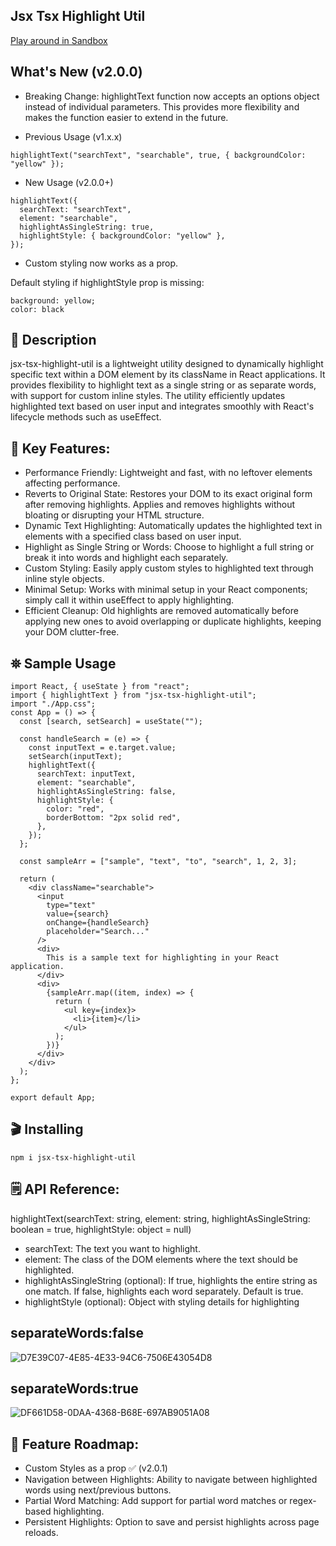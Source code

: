 ## Jsx Tsx Highlight Util

[Play around in Sandbox](https://codesandbox.io/p/sandbox/highlight-util-sample-n5zy89)

## What's New (v2.0.0)

- Breaking Change: highlightText function now accepts an options object instead of individual parameters. This provides more flexibility and makes the function easier to extend in the future.

- Previous Usage (v1.x.x)

```
highlightText("searchText", "searchable", true, { backgroundColor: "yellow" });
```

- New Usage (v2.0.0+)

```
highlightText({
  searchText: "searchText",
  element: "searchable",
  highlightAsSingleString: true,
  highlightStyle: { backgroundColor: "yellow" },
});
```

- Custom styling now works as a prop.

Default styling if highlightStyle prop is missing:

```
background: yellow;
color: black
```

## 📝 Description

jsx-tsx-highlight-util is a lightweight utility designed to dynamically highlight specific text within a DOM element by its className in React applications. It provides flexibility to highlight text as a single string or as separate words, with support for custom inline styles. The utility efficiently updates highlighted text based on user input and integrates smoothly with React's lifecycle methods such as useEffect.

## 🔑 Key Features:

- Performance Friendly: Lightweight and fast, with no leftover elements affecting performance.
- Reverts to Original State: Restores your DOM to its exact original form after removing highlights. Applies and removes highlights without bloating or disrupting your HTML structure.
- Dynamic Text Highlighting: Automatically updates the highlighted text in elements with a specified class based on user input.
- Highlight as Single String or Words: Choose to highlight a full string or break it into words and highlight each separately.
- Custom Styling: Easily apply custom styles to highlighted text through inline style objects.
- Minimal Setup: Works with minimal setup in your React components; simply call it within useEffect to apply highlighting.
- Efficient Cleanup: Old highlights are removed automatically before applying new ones to avoid overlapping or duplicate highlights, keeping your DOM clutter-free.

## ⛯ Sample Usage

```
import React, { useState } from "react";
import { highlightText } from "jsx-tsx-highlight-util";
import "./App.css";
const App = () => {
  const [search, setSearch] = useState("");

  const handleSearch = (e) => {
    const inputText = e.target.value;
    setSearch(inputText);
    highlightText({
      searchText: inputText,
      element: "searchable",
      highlightAsSingleString: false,
      highlightStyle: {
        color: "red",
        borderBottom: "2px solid red",
      },
    });
  };

  const sampleArr = ["sample", "text", "to", "search", 1, 2, 3];

  return (
    <div className="searchable">
      <input
        type="text"
        value={search}
        onChange={handleSearch}
        placeholder="Search..."
      />
      <div>
        This is a sample text for highlighting in your React application.
      </div>
      <div>
        {sampleArr.map((item, index) => {
          return (
            <ul key={index}>
              <li>{item}</li>
            </ul>
          );
        })}
      </div>
    </div>
  );
};

export default App;
```

## 🎬 Installing

```
npm i jsx-tsx-highlight-util
```

## 🗒️ API Reference:

highlightText(searchText: string, element: string, highlightAsSingleString: boolean = true, highlightStyle: object = null)

- searchText: The text you want to highlight.
- element: The class of the DOM elements where the text should be highlighted.
- highlightAsSingleString (optional): If true, highlights the entire string as one match. If false, highlights each word separately. Default is true.
- highlightStyle (optional): Object with styling details for highlighting

## separateWords:false

![D7E39C07-4E85-4E33-94C6-7506E43054D8](https://github.com/user-attachments/assets/335bc5c9-fbe8-4eb4-9b99-acad55c5831b)

## separateWords:true

![DF661D58-0DAA-4368-B68E-697AB9051A08](https://github.com/user-attachments/assets/6942f379-7234-4b34-952d-93a160a92ad5)

## 🔮 Feature Roadmap:

- Custom Styles as a prop ✅ (v2.0.1)
- Navigation between Highlights: Ability to navigate between highlighted words using next/previous buttons.
- Partial Word Matching: Add support for partial word matches or regex-based highlighting.
- Persistent Highlights: Option to save and persist highlights across page reloads.
